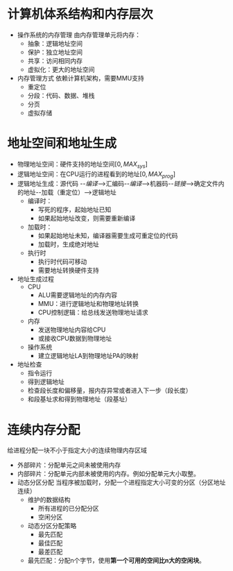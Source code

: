 # 计算机体系结构和内存层次
- 操作系统的内存管理
由内存管理单元将内存：
	- 抽象：逻辑地址空间
	- 保护：独立地址空间
	- 共享：访问相同内存
	- 虚拟化：更大的地址空间
- 内存管理方式
依赖计算机架构，需要MMU支持
	- 重定位
	- 分段：代码、数据、堆栈
	- 分页
	- 虚拟存储
# 地址空间和地址生成
- 物理地址空间：硬件支持的地址空间$[0, MAX_{sys}]$
- 逻辑地址空间：在CPU运行的进程看到的地址$[0, MAX_{prog}]$
- 逻辑地址生成：源代码 --*编译*-->汇编码--*编译*-->机器码--*链接*-->确定文件内的地址--加载（重定位）-->逻辑地址
	- 编译时：
		- 写死的程序，起始地址已知
		- 如果起始地址改变，则需要重新编译
	- 加载时：
		- 如果起始地址未知，编译器需要生成可重定位的代码
		- 加载时，生成绝对地址
	- 执行时
		- 执行时代码可移动
		- 需要地址转换硬件支持
- 地址生成过程
	- CPU
		- ALU需要逻辑地址的内存内容
		- MMU：进行逻辑地址和物理地址转换
		- CPU控制逻辑：给总线发送物理地址请求
	- 内存
		- 发送物理地址内容给CPU
		- 或接收CPU数据到物理地址
	- 操作系统
		- 建立逻辑地址LA到物理地址PA的映射
- 地址检查
	- 指令运行
	- 得到逻辑地址
	- 检查段长度和偏移量，报内存异常或者进入下一步（段长度）
	- 和段基址求和得到物理地址（段基址）

# 连续内存分配
给进程分配一块不小于指定大小的连续物理内存区域
- 外部碎片：分配单元之间未被使用内存
- 内部碎片：分配单元内部未被使用的内存。例如分配单元大小取整。
- 动态分区分配
当程序被加载时，分配一个进程指定大小可变的分区（分区地址连续）
	- 维护的数据结构
		- 所有进程的已分配分区
		- 空闲分区
	- 动态分区分配策略
		- 最先匹配
		- 最佳匹配
		- 最差匹配
	- 最先匹配：分配n个字节，使用**第一个可用的空间比n大的空闲块**。
